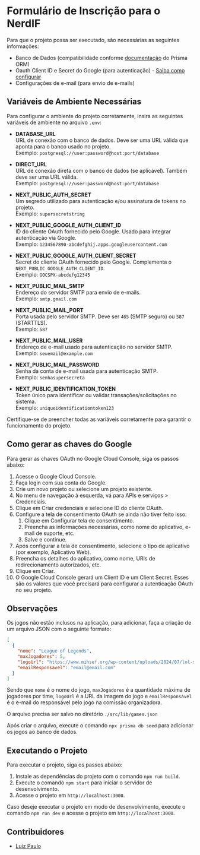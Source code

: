 # Formulário de Inscrição para o NerdIF

Para que o projeto possa ser executado, são necessárias as seguintes informações:

- Banco de Dados (compatibilidade conforme [documentação](https://www.prisma.io/docs/orm/overview/databases) do Prisma ORM)
- Oauth Client ID e Secret do Google (para autenticação) - [Saiba como configurar](#como-gerar-as-chaves-do-google)
- Configurações de e-mail (para envio de e-mails)

## Variáveis de Ambiente Necessárias

Para configurar o ambiente do projeto corretamente, insira as seguintes variáveis de ambiente no arquivo `.env`:

- **DATABASE_URL**  
  URL de conexão com o banco de dados. Deve ser uma URL válida que aponta para o banco usado no projeto.  
  Exemplo: `postgresql://user:password@host:port/database`

- **DIRECT_URL**  
  URL de conexão direta com o banco de dados (se aplicável). Também deve ser uma URL válida.  
  Exemplo: `postgresql://user:password@host:port/database`

- **NEXT_PUBLIC_AUTH_SECRET**  
  Um segredo utilizado para autenticação e/ou assinatura de tokens no projeto.  
  Exemplo: `supersecretstring`

- **NEXT_PUBLIC_GOOGLE_AUTH_CLIENT_ID**  
  ID do cliente OAuth fornecido pelo Google. Usado para integrar autenticação via Google.  
  Exemplo: `1234567890-abcdefghij.apps.googleusercontent.com`

- **NEXT_PUBLIC_GOOGLE_AUTH_CLIENT_SECRET**  
  Secret do cliente OAuth fornecido pelo Google. Complementa o `NEXT_PUBLIC_GOOGLE_AUTH_CLIENT_ID`.  
  Exemplo: `GOCSPX-abcdefg12345`

- **NEXT_PUBLIC_MAIL_SMTP**  
  Endereço do servidor SMTP para envio de e-mails.  
  Exemplo: `smtp.gmail.com`

- **NEXT_PUBLIC_MAIL_PORT**  
  Porta usada pelo servidor SMTP. Deve ser `465` (SMTP seguro) ou `587` (STARTTLS).  
  Exemplo: `587`

- **NEXT_PUBLIC_MAIL_USER**  
  Endereço de e-mail usado para autenticação no servidor SMTP.  
  Exemplo: `seuemail@example.com`

- **NEXT_PUBLIC_MAIL_PASSWORD**  
  Senha da conta de e-mail usada para autenticação SMTP.  
  Exemplo: `senhasupersecreta`

- **NEXT_PUBLIC_IDENTIFICATION_TOKEN**  
  Token único para identificar ou validar transações/solicitações no sistema.  
  Exemplo: `uniqueidentificationtoken123`

Certifique-se de preencher todas as variáveis corretamente para garantir o funcionamento do projeto.

## Como gerar as chaves do Google

Para gerar as chaves OAuth no Google Cloud Console, siga os passos abaixo:

1. Acesse o Google Cloud Console.
2. Faça login com sua conta do Google.
3. Crie um novo projeto ou selecione um projeto existente.
4. No menu de navegação à esquerda, vá para APIs e serviços > Credenciais.
5. Clique em Criar credenciais e selecione ID do cliente OAuth.
6. Configure a tela de consentimento OAuth se ainda não tiver feito isso:
   1. Clique em Configurar tela de consentimento.
   2. Preencha as informações necessárias, como nome do aplicativo, e-mail de suporte, etc.
   3. Salve e continue.
7. Após configurar a tela de consentimento, selecione o tipo de aplicativo (por exemplo, Aplicativo Web).
8. Preencha os detalhes do aplicativo, como nome, URIs de redirecionamento autorizados, etc.
9. Clique em Criar.
10. O Google Cloud Console gerará um Client ID e um Client Secret. Esses são os valores que você precisará para configurar a autenticação OAuth no seu projeto.

## Observações

Os jogos não estão inclusos na aplicação, para adicionar, faça a criação de um arquivo JSON com o seguinte formato:

```json
[
  {
    "nome": "League of Legends",
    "maxJogadores": 5,
    "logoUrl": "https://www.mihsef.org/wp-content/uploads/2024/07/lol-square-1.jpg",
    "emailResponsavel": "email@email.com"
  }
]
```

Sendo que `nome` é o nome do jogo, `maxJogadores` é a quantidade máxima de jogadores por time, `logoUrl` é a URL da imagem do jogo e `emailResponsavel` é o e-mail do responsável pelo jogo na comissão organizadora.

O arquivo precisa ser salvo no diretório `./src/lib/games.json`

Após criar o arquivo, execute o comando `npx prisma db seed` para adicionar os jogos ao banco de dados.

## Executando o Projeto

Para executar o projeto, siga os passos abaixo:

1. Instale as dependências do projeto com o comando `npm run build`.
2. Execute o comando `npm start` para iniciar o servidor de desenvolvimento.
3. Acesse o projeto em `http://localhost:3000`.

Caso deseje executar o projeto em modo de desenvolvimento, execute o comando `npm run dev` e acesse o projeto em `http://localhost:3000`.

## Contribuidores

- [Luiz Paulo](https://github.com/luizpaulo2005)

